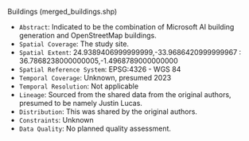 Buildings (merged_buildings.shp)

- `Abstract`: Indicated to be the combination of Microsoft AI building generation and OpenStreetMap buildings.
- `Spatial Coverage`: The study site.
- `Spatial Extent`: 24.9389406999999999,-33.9686420999999967 : 36.7868238000000005,-1.4968789000000000
- `Spatial Reference System`: EPSG:4326 - WGS 84
- `Temporal Coverage`: Unknown, presumed 2023
- `Temporal Resolution`: Not applicable
- `Lineage`: Sourced from the shared data from the original authors, presumed to be namely Justin Lucas.
- `Distribution`: This was shared by the original authors.
- `Constraints`: Unknown
- `Data Quality`: No planned quality assessment.